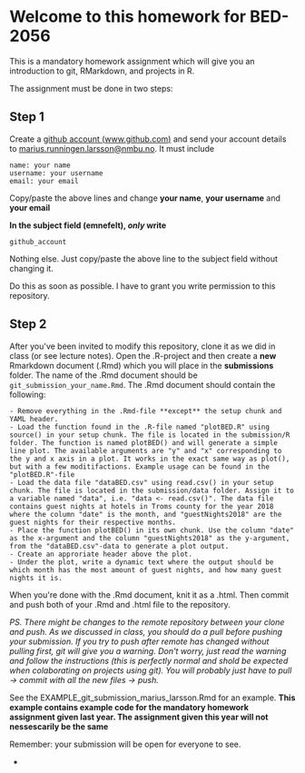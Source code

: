 # Welcome to this homework for BED-2056
 
This is a mandatory homework assignment which will give you an introduction to git, RMarkdown, and projects in R.

The assignment must be done in two steps:

## Step 1

Create a [github account (www.github.com)](https://www.github.com) and send your account details to marius.runningen.larsson@nmbu.no. It must include

```
name: your name
username: your username
email: your email
```

Copy/paste the above lines and change **your name**, **your username** and **your email**

**In the subject field (emnefelt), _only_ write**

```
github_account
```

Nothing else. Just copy/paste the above line to the subject field without changing it.

Do this as soon as possible. I have to grant you write permission to this repository.

## Step 2
 
After you've been invited to modify this repository, clone it as we did in class (or see lecture notes). Open the .R-project and then create a **new** Rmarkdown document (.Rmd) which you will place in the **submissions** folder. The name of the .Rmd document should be `git_submission_your_name.Rmd`. The .Rmd document should contain the following:

```
- Remove everything in the .Rmd-file **except** the setup chunk and YAML header.
- Load the function found in the .R-file named "plotBED.R" using source() in your setup chunk. The file is located in the submission/R folder. The function is named plotBED() and will generate a simple line plot. The available arguments are "y" and "x" corresponding to the y and x axis in a plot. It works in the exact same way as plot(), but with a few moditifactions. Example usage can be found in the "plotBED.R"-file
- Load the data file "dataBED.csv" using read.csv() in your setup chunk. The file is located in the submission/data folder. Assign it to a variable named "data", i.e. "data <- read.csv()". The data file contains guest nights at hotels in Troms county for the year 2018 where the column "date" is the month, and "guestNights2018" are the guest nights for their respective months.
- Place the function plotBED() in its own chunk. Use the column "date" as the x-argument and the column "guestNights2018" as the y-argument, from the "dataBED.csv"-data to generate a plot output.
- Create an approriate header above the plot.
- Under the plot, write a dynamic text where the output should be which month has the most amount of guest nights, and how many guest nights it is. 
```

When you're done with the .Rmd document, knit it as a .html. Then commit and push both of your .Rmd and .html file to the repository. 

*PS. There might be changes to the remote repository between your clone and push. As we discussed in class, you should do a pull before pushing your submission. If you try to push after remote has changed without pulling first, git will give you a warning. Don't worry, just read the warning and follow the instructions (this is perfectly normal and shold be expected when colaborating on projects using git). You will probably just have to pull -> commit with all the new files -> push.*

See the EXAMPLE_git_submission_marius_larsson.Rmd for an example. **This example contains example code for the mandatory homework assignment given last year. The assignment given this year will not nessescarily be the same**

Remember: your submission will be open for everyone to see. 

-
